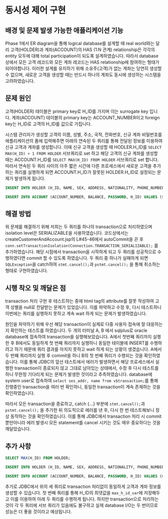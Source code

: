 # 동시성 제어 구현


##  배경 및 문제 발생 가능한 애플리케이션 기능
Phase 1에서 ER diagram을 통해 logical database를 설계할 때 real world와는 달리 고객(HOLDER)과 계좌(ACCOUNT)의 HAS (1:N 관계) relationship은 각각의 entity 모두에 대해 total participation이 되도록 설계하였습니다. 따라서 database 상에서 모든 고객 레코드와 모든 계좌 레코드는 HAS relationship에 참여하는 형태가 되어야합니다. 이러한 설계를 유지하기 위해 소유주(고객)가 없는 계좌는 당연히 생성할 수 없으며, 새로운 고객을 생성할 때는 반드시 하나의 계좌도 동시에 생성하는 시스템을 고려하였습니다.


## 문제 원인
고객(HOLDER) 테이블은 primary key로 H_ID를 가지며 이는 surrogate key 입니다. 계좌(ACCOUNT) 테이블의 primary key는 ACCOUNT_NUMBER이고 foreign key는 H_ID로 고객의 H_ID를 값으로 가집니다. 

시스템 관리자가 생성할 고객의 이름, 성별, 주소, 국적, 전화번호, 신규 계좌 비밀번호를 애플리케이션의 폼에 입력해주면 아래의 연속된 두 쿼리를 통해 전달된 정보를 이용하여 신규 고객과 계좌를 생성합니다. 이때 신규 고객을 생성할 때 HODLER.H_ID를 `SELECT MAX(H_ID) + 1 FROM HOLDER` 서브쿼리로 set 하고 해당 고객의 신규 계좌를 생성할 때는 ACCOUNT.H_ID를 `SELECT MAX(H_ID) FROM HOLDER` 서브쿼리로 set 합니다. 따라서 연속된 두 쿼리 사이의 아주 짧은 시간에 다른 프로세스에서 새로운 고객을 추가하는 쿼리를 실행하게 되면 ACCOUNT.H_ID가 잘못된 HOLDER.H_ID로 설정되는 문제가 발생하게 됩니다.

```sql
INSERT INTO HOLDER (H_ID, NAME, SEX, ADDRESS, NATIONALITY, PHONE_NUMBER) VALUES ((SELECT MAX(H_ID) + 1 FROM HOLDER), ${input_name}, ${input_sex}, ${input_address}, ${input_nationality}, ${input_phone_number});

INSERT INTO ACCOUNT (ACCOUNT_NUMBER, BALANCE, PASSWORD, H_ID) VALUES (${system_created_account_number}, 0, ${encrypted_input_password}, (SELECT MAX(H_ID) FROM HOLDER));
```

## 해결 방법
위 문제를 해결하기 위해 저희는 두 쿼리를 하나의 transaction으로 처리하였으며 isolation level은 SERIALIZABLE을 사용하였습니다. 코드상에서는 createCustomerAndAccount.jsp의 L#45-46에서 autoCommit을 끈 후 `conn.setTransactionIsolation(Connection.TRANSACTION_SERIALIZABLE);` 를 추가하였습니다. 해당 시점에서 transaction을 시작하게 되고 두 쿼리를 성공적으로 수행하였다면 commit 할 수 있도록 하였습니다. 두 쿼리 중 하나가 실패하게 되면 `SQLException`을 catch하여 `stmt.cancel();`과 `pstmt.cancel();` 을 통해 취소하는 형태로 구현하였습니다.


## 시행 착오 및 깨달은 점
transaction 처리 구현 후 테스트하는 중에 html tag의 attribute를 잘못 작성하여 고객 성별을 null로 전달받는 문제가 있었습니다. 이를 파악하고 수정 후, 다시 테스트하니 이번에는 쿼리를 실행하지 못하고 계속 wait 하게 되는 문제가 발생하였습니다. 

원인을 파악하기 위해 우선 해당 transaction이 실제로 다중 사용자 접속에 잘 대응하는지 확인하는 테스트를 하였습니다. 두 개의 터미널 A, B 에서 sqlplus로 oracle database에 접속하여 transaction을 실행해보았습니다. A에서 첫번째 쿼리까지 실행한 후 B에서도 동일하게 첫 번째 쿼리까지 실행하니 동일한 테이블에 INSERT를 수행하려고 하기 때문에 쿼리 결과를 마치지 못하고 wait 하게 되는 상황이 생겼습니다. A에서 두 번쨰 쿼리까지 실행 후 commit을 하니 B의 첫 번째 쿼리가 수행되는 것을 확인하였습니다. 이를 통해 JDBC의 앞선 테스트에서 에러가 발생하면서 해당 프로세스에서 실행한 transaction이 종료되지 않고 그대로 남아있는 상태에서, 수정 후 다시 테스트를 하니 무한정 기다리게 되는 문제가 발생한 것이라고 추측하였습니다. database에 system user로 접속하여 `select ses_addr, name from v$transaction;`를 통해 진행중인 transaction을 여러 번 확인하니, 동일한 transaction이 계속 존재하는 것을 확인하였습니다.

따라서 모든 transaction을 종료하고, catch {...} 부분에 `stmt.cancel();`과 `pstmt.cancel();` 을 추가한 뒤 의도적으로 에러를 낸 후, 다시 한 번 테스트해보니 정상 동작하는 것을 확인하였습니다. 이를 통해 JDBC에서 transaction 처리 시 commit 뿐만아니라 에러 발생시 모든 statement를 cancel 시키는 것도 매우 중요하다는 것을 깨달았습니다.


## 추가 사항
```sql
SELECT MAX(H_ID) FROM HOLDER;

INSERT INTO HOLDER (H_ID, NAME, SEX, ADDRESS, NATIONALITY, PHONE_NUMBER) VALUES (${max_h_id_var + 1}, ${input_name}, ${input_sex}, ${input_address}, ${input_nationality}, ${input_phone_number});

INSERT INTO ACCOUNT (ACCOUNT_NUMBER, BALANCE, PASSWORD, H_ID) VALUES (max_h_id_var + 1, 0, ${encrypted_input_password}, (SELECT MAX(H_ID) FROM HOLDER));
```
추가로 JDBC에서 위의 세 쿼리로 transaction 처리없이 동일하게 고객과 계좌 정보를 생성할 수 있습니다. 첫 번째 쿼리를 통해 H_ID의 최댓값을 `max_h_id_var`에 저장해두고 이를 이용하여 아래 두 쿼리를 수행하게 됩니다. 하지만 transaction으로 처리하는 것이 각 두 쿼리에 서브 쿼리가 있음에도 불구하고 실제 database I/O는 두 번이므로 성능은 더 좋을 것이라고 예상됩니다.
